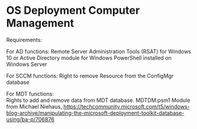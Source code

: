 # OS Deployment Computer Management

Requirements:

For AD functions:
  Remote Server Administration Tools (RSAT) for Windows 10 
  or 
  Active Directory module for Windows PowerShell installed on Windows Server

For SCCM functions:
  Right to remove Resource from the ConfigMgr database


For MDT functions:  
  Rights to add and remove data from MDT database.
  MDTDM.psm1 Module from Michael Niehaus, https://techcommunity.microsoft.com/t5/windows-blog-archive/manipulating-the-microsoft-deployment-toolkit-database-using/ba-p/706876
   
